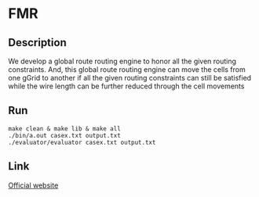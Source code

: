 # FMR

## Description
We develop a global route routing engine to honor all the given routing constraints. And, this global route routing engine can move the cells from one gGrid to another if all the given routing constraints can still be satisfied while the wire length can be further reduced through the cell movements

## Run
```
make clean & make lib & make all
./bin/a.out casex.txt output.txt
./evaluator/evaluator casex.txt output.txt
```

## Link
[Official website](http://iccad-contest.org/2021/Problems.html)